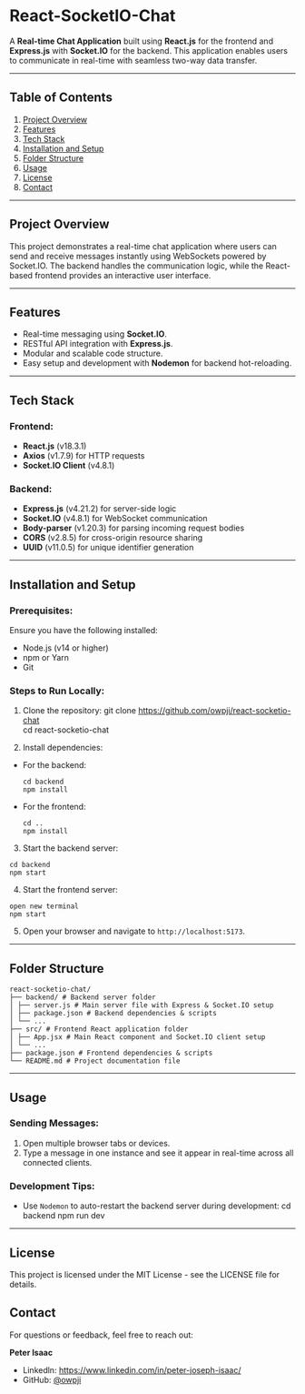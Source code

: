 # React-SocketIO-Chat

A **Real-time Chat Application** built using **React.js** for the frontend and **Express.js** with **Socket.IO** for the backend. This application enables users to communicate in real-time with seamless two-way data transfer.

---

## Table of Contents
1. [Project Overview](#project-overview)
2. [Features](#features)
3. [Tech Stack](#tech-stack)
4. [Installation and Setup](#installation-and-setup)
5. [Folder Structure](#folder-structure)
6. [Usage](#usage)
7. [License](#license)
8. [Contact](#contact)

---

## Project Overview

This project demonstrates a real-time chat application where users can send and receive messages instantly using WebSockets powered by Socket.IO. The backend handles the communication logic, while the React-based frontend provides an interactive user interface.

---

## Features

- Real-time messaging using **Socket.IO**.
- RESTful API integration with **Express.js**.
- Modular and scalable code structure.
- Easy setup and development with **Nodemon** for backend hot-reloading.

---

## Tech Stack

### Frontend:
- **React.js** (v18.3.1)
- **Axios** (v1.7.9) for HTTP requests
- **Socket.IO Client** (v4.8.1)

### Backend:
- **Express.js** (v4.21.2) for server-side logic
- **Socket.IO** (v4.8.1) for WebSocket communication
- **Body-parser** (v1.20.3) for parsing incoming request bodies
- **CORS** (v2.8.5) for cross-origin resource sharing
- **UUID** (v11.0.5) for unique identifier generation

---

## Installation and Setup

### Prerequisites:
Ensure you have the following installed:
- Node.js (v14 or higher)
- npm or Yarn
- Git

### Steps to Run Locally:

1. Clone the repository:
git clone https://github.com/owpji/react-socketio-chat  
cd react-socketio-chat

2. Install dependencies:

- For the backend:
  ```
  cd backend
  npm install
  ```

- For the frontend:
  ```
  cd ..
  npm install
  ```

3. Start the backend server:  
```
cd backend  
npm start  
```

4. Start the frontend server:  
```
open new terminal  
npm start  
```

5. Open your browser and navigate to `http://localhost:5173`.

---

## Folder Structure
```
react-socketio-chat/  
├── backend/ # Backend server folder  
│ ├── server.js # Main server file with Express & Socket.IO setup  
│ ├── package.json # Backend dependencies & scripts  
│ └── ...  
├── src/ # Frontend React application folder  
│ ├── App.jsx # Main React component and Socket.IO client setup  
│ └── ...  
├── package.json # Frontend dependencies & scripts  
└── README.md # Project documentation file  
```

---

## Usage

### Sending Messages:
1. Open multiple browser tabs or devices.
2. Type a message in one instance and see it appear in real-time across all connected clients.

### Development Tips:
- Use `Nodemon` to auto-restart the backend server during development:
cd backend
npm run dev

---

## License

This project is licensed under the MIT License - see the LICENSE file for details.

## **Contact**

For questions or feedback, feel free to reach out:

**Peter Isaac**  
- Linkedln: https://www.linkedin.com/in/peter-joseph-isaac/
- GitHub: [@owpji](https://github.com/owpji)